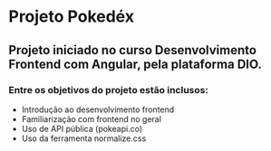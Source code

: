 # Projeto Pokedéx


## Projeto iniciado no curso Desenvolvimento Frontend com Angular, pela plataforma DIO.

### Entre os objetivos do projeto estão inclusos:

* Introdução ao desenvolvimento frontend
* Familiarização com frontend no geral
* Uso de API pública (pokeapi.co)
* Uso da ferramenta normalize.css

